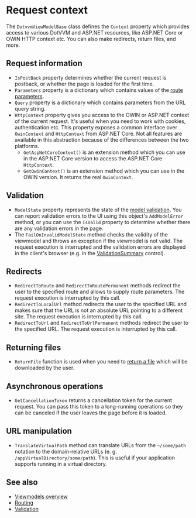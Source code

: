 # Request context

The `DotvvmViewModelBase` class defines the `Context` property which provides access to various DotVVM and ASP.NET resources, like ASP.NET Core or OWIN HTTP context etc. You can also make redirects, return files, and more.

## Request information

+ `IsPostBack` property determines whether the current request is postback, or whether the page is loaded for the first time.
+ `Parameters` property is a dictionary which contains values of the [route parameters](~/pages/concepts/routing/parameters).
+ `Query` property is a dictionary which contains parameters from the URL query string.
+ `HttpContext` property gives you access to the OWIN or ASP.NET context of the current request. It's useful when you need to work with cookies, authentication etc. This property exposes a common interface over `OwinContext` and `HttpContext` from ASP.NET Core. Not all features are available in this abstraction because of the differences between the two platforms.
    + `GetAspNetCoreContext()` is an extension method which you can use in the ASP.NET Core version to access the ASP.NET Core  `HttpContext`.
    + `GetOwinContext()` is an extension method which you can use in the OWIN version. It returns the real `OwinContext`.

## Validation

+ `ModelState` property represents the state of the [model validation](~/pages/concepts/validation/overview). You can report validation errors to the 
UI using this object's `AddModelError` method, or you can use the `IsValid` property to determine whether there are any validation errors in the page.
+ The `FailOnInvalidModelState` method checks the validity of the viewmodel and throws an exception if the viewmodel is not valid. The request execution is interrupted and the validation errors are displayed in the client's browser (e.g. in the [ValidationSummary](~/controls/builtin/ValidationSummary) control).

## Redirects

+ `RedirectToRoute` and `RedirectToRoutePermanent` methods redirect the user to the specified route and allows to supply route parameters. 
The request execution is interrupted by this call. 
+ `RedirectToLocalUrl` method redirects the user to the specified URL and makes sure that the URL is not an absolute URL pointing to a different site. The request execution is interrupted by this call.
+ `RedirectToUrl` and `RedirectToUrlPermanent` methods redirect the user to the specified URL. The request execution is interrupted by this call.

## Returning files

+ `ReturnFile` function is used when you need to [return a file](~/pages/concepts/upload-and-download-files/return-file-from-viewmodel) which will be downloaded by the user.

## Asynchronous operations

+ `GetCancellationToken` returns a cancellation token for the current request. You can pass this token to a long-running operations so they can be canceled if the user leaves the page before it is loaded.

## URL manipulation

+ `TranslateVirtualPath` method can translate URLs from the `~/some/path` notation to the domain-relative URLs (e. g. `/appVirtualDirectory/some/path`). This is useful if your application supports running in a virtual directory.

## See also

* [Viewmodels overview](overview)
* [Routing](~/pages/concepts/routing/overview)
* [Validation](~/pages/concepts/validation/overview)